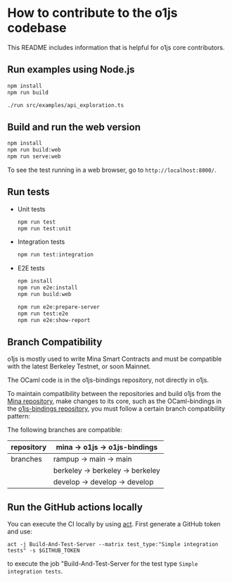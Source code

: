 # How to contribute to the o1js codebase

This README includes information that is helpful for o1js core contributors.

## Run examples using Node.js

```sh
npm install
npm run build

./run src/examples/api_exploration.ts
```

## Build and run the web version

```sh
npm install
npm run build:web
npm run serve:web
```

To see the test running in a web browser, go to `http://localhost:8000/`.

## Run tests

- Unit tests

  ```sh
  npm run test
  npm run test:unit
  ```

- Integration tests

  ```sh
  npm run test:integration
  ```

- E2E tests

  ```sh
  npm install
  npm run e2e:install
  npm run build:web

  npm run e2e:prepare-server
  npm run test:e2e
  npm run e2e:show-report
  ```

## Branch Compatibility

o1js is mostly used to write Mina Smart Contracts and must be compatible with the latest Berkeley Testnet, or soon Mainnet. 

The OCaml code is in the o1js-bindings repository, not directly in o1js.

To maintain compatibility between the repositories and build o1js from the [Mina repository](https://github.com/MinaProtocol/mina), make changes to its core, such as the OCaml-bindings in the [o1js-bindings repository](https://github.com/o1-labs/o1js-bindings), you must follow a certain branch compatibility pattern:

The following branches are compatible:

| repository | mina -> o1js -> o1js-bindings |
| ---------- | ------------------------------------- |
| branches   | rampup -> main -> main                |
|            | berkeley -> berkeley -> berkeley      |
|            | develop -> develop -> develop         |

## Run the GitHub actions locally

<!-- The test example should stay in sync with a real value set in .github/workflows/build-actions.yml -->
You can execute the CI locally by using [act](https://github.com/nektos/act). First generate a GitHub token and use:
```
act -j Build-And-Test-Server --matrix test_type:"Simple integration tests" -s $GITHUB_TOKEN
```
to execute the job "Build-And-Test-Server for the test type `Simple integration tests`.
